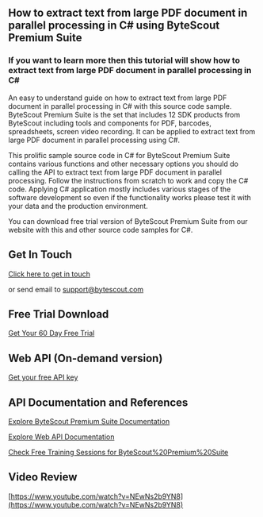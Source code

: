 ## How to extract text from large PDF document in parallel processing in C# using ByteScout Premium Suite

### If you want to learn more then this tutorial will show how to extract text from large PDF document in parallel processing in C#

An easy to understand guide on how to extract text from large PDF document in parallel processing in C# with this source code sample. ByteScout Premium Suite is the set that includes 12 SDK products from ByteScout including tools and components for PDF, barcodes, spreadsheets, screen video recording. It can be applied to extract text from large PDF document in parallel processing using C#.

This prolific sample source code in C# for ByteScout Premium Suite contains various functions and other necessary options you should do calling the API to extract text from large PDF document in parallel processing. Follow the instructions from scratch to work and copy the C# code. Applying C# application mostly includes various stages of the software development so even if the functionality works please test it with your data and the production environment.

You can download free trial version of ByteScout Premium Suite from our website with this and other source code samples for C#.

## Get In Touch

[Click here to get in touch](https://bytescout.zendesk.com/hc/en-us/requests/new?subject=ByteScout%20Premium%20Suite%20Question)

or send email to [support@bytescout.com](mailto:support@bytescout.com?subject=ByteScout%20Premium%20Suite%20Question) 

## Free Trial Download

[Get Your 60 Day Free Trial](https://bytescout.com/download/web-installer?utm_source=github-readme)

## Web API (On-demand version)

[Get your free API key](https://pdf.co/documentation/api?utm_source=github-readme)

## API Documentation and References

[Explore ByteScout Premium Suite Documentation](https://bytescout.com/documentation/index.html?utm_source=github-readme)

[Explore Web API Documentation](https://pdf.co/documentation/api?utm_source=github-readme)

[Check Free Training Sessions for ByteScout%20Premium%20Suite](https://academy.bytescout.com/)

## Video Review

[https://www.youtube.com/watch?v=NEwNs2b9YN8](https://www.youtube.com/watch?v=NEwNs2b9YN8)